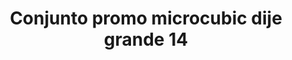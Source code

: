 ---
title: Conjunto promo microcubic dije grande 14
date: 
draft: false

# descripcion
description : Conjunto de cadena y dije con microcubic. Largo de cadena 40, 45 o 50 cm a elección

materials: Plata 925

color: 

dimensions: 

code: 06-26-0732

type: "Conjuntos"

categories: []

price: $6.180,00

price_eftvo: $5.250,00

# Images
# first image will be shown in the product page
images:
  # - image: "images/path_to_image"
  # La ubicacion de las imagenes es imagenes/Conjuntos/Conjuntos.Cadena y Dije/06-26-0732-conjunto-promo-microcubic-dije-grande-14
  - image: "./images/conjuntos/cadena_y_dije/06-26-0732-conjunto-promo-microcubic-dije-grande-14.jpg"
---